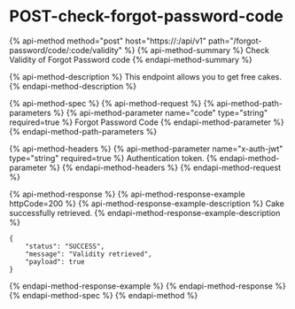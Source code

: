# POST-check-forgot-password-code

{% api-method method="post" host="https://<host>:<port>/api/v1" path="/forgot-password/code/:code/validity" %}
{% api-method-summary %}
Check Validity of Forgot Password code
{% endapi-method-summary %}

{% api-method-description %}
This endpoint allows you to get free cakes.
{% endapi-method-description %}

{% api-method-spec %}
{% api-method-request %}
{% api-method-path-parameters %}
{% api-method-parameter name="code" type="string" required=true %}
Forgot Password Code
{% endapi-method-parameter %}
{% endapi-method-path-parameters %}

{% api-method-headers %}
{% api-method-parameter name="x-auth-jwt" type="string" required=true %}
Authentication token.
{% endapi-method-parameter %}
{% endapi-method-headers %}
{% endapi-method-request %}

{% api-method-response %}
{% api-method-response-example httpCode=200 %}
{% api-method-response-example-description %}
Cake successfully retrieved.
{% endapi-method-response-example-description %}

```
{
    "status": "SUCCESS",
    "message": "Validity retrieved",
    "payload": true
}
```
{% endapi-method-response-example %}
{% endapi-method-response %}
{% endapi-method-spec %}
{% endapi-method %}



